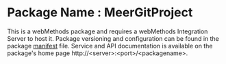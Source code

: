 # Package Name : MeerGitProject
This is a webMethods package and requires a webMethods Integration Server to host it. Package versioning and configuration can be found in the package [manifest](./MeerGitProject/manifest.v3) file. Service and API documentation is available on the package's home page http://&lt;server&gt;:&lt;port&gt;/&lt;packagename>.